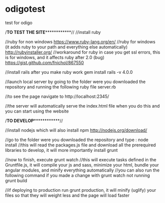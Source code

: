 # odigotest
test for odigo


/******************TO TEST THE SITE******************************//
//install ruby

//ruby for non windows
https://www.ruby-lang.org/en/
//ruby for windows (it adds ruby to your path and everything else automatically)
http://rubyinstaller.org/
//workaround for ruby in case you get ssl errors, this is for windows, and it affects ruby after 2.0 (bug) https://gist.github.com/fnichol/867550

//install rails after you make ruby work
gem install rails -v 4.0.0

//launch local server by going to the folder were you downloaded the repository and running the following ruby file
server.rb 

//to see the page navigate to 
http://localhost:2345/

//the server will automatically serve the index.html file when you do this and you can start using the website


/******************TO DEVELOP******************************//

//install nodejs which will also install npm
http://nodejs.org/download/

//go to the folder were you downloaded the repository and type :
node install
//this will read the packages.js file and download all the prerequired libraries to develop, it will more importantly install grunt

//now to finish, execute 
grunt watch
//this will execute tasks defined in the Gruntfile.js, it will compile your js and sass, minimize your html, bundle your angular modules, and minify everything automatically
//you can also run the following command if you made a change with grunt watch not running
grunt build 

//if deploying to production run grunt production, it will minify (uglify) your files so that they will weight less and the page will load faster
